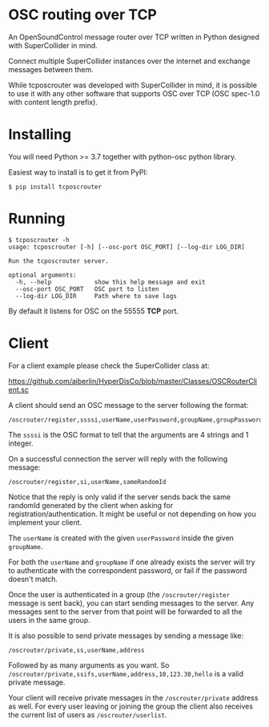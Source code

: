 # OSC routing over TCP

An OpenSoundControl message router over TCP written in Python designed with SuperCollider in mind.

Connect multiple SuperCollider instances over the internet and exchange messages between them.

While tcposcrouter was developed with SuperCollider in mind, it is possible to use it with any other software that supports OSC over TCP (OSC spec-1.0 with content length prefix).

# Installing 

You will need Python >= 3.7 together with python-osc python library.

Easiest way to install is to get it from PyPI:

```
$ pip install tcposcrouter
```

# Running

```
$ tcposcrouter -h
usage: tcposcrouter [-h] [--osc-port OSC_PORT] [--log-dir LOG_DIR]

Run the tcposcrouter server.

optional arguments:
  -h, --help            show this help message and exit
  --osc-port OSC_PORT   OSC port to listen
  --log-dir LOG_DIR     Path where to save logs
```

By default it listens for OSC on the 55555 **TCP** port.

# Client

For a client example please check the SuperCollider class at:

https://github.com/aiberlin/HyperDisCo/blob/master/Classes/OSCRouterClient.sc

A client should send an OSC message to the server following the format:

```
/oscrouter/register,ssssi,userName,userPassword,groupName,groupPassword,aRandomId
```

The `ssssi` is the OSC format to tell that the arguments are 4 strings and 1 integer.

On a successful connection the server will reply with the following message:

```
/oscrouter/register,si,userName,sameRandomId
```

Notice that the reply is only valid if the server sends back the same randomId generated by the client when asking for registration/authentication. It might be useful or not depending on how you implement your client. 

The `userName` is created with the given `userPassword` inside the given `groupName`. 

For both the `userName` and `groupName` if one already exists the server will try to authenticate with the correspondent password, or fail if the password doesn't match.

Once the user is authenticated in a group (the `/oscrouter/register` message is sent back), you can start sending messages to the server. Any messages sent to the server from that point will be forwarded to all the users in the same group. 

It is also possible to send private messages by sending a message like:

```
/oscrouter/private,ss,userName,address
```

Followed by as many arguments as you want. So `/oscrouter/private,ssifs,userName,address,10,123.30,hello` is a valid private message.

Your client will receive private messages in the `/oscrouter/private` address as well. For every user leaving or joining the group the client also receives the current list of users as `/oscrouter/userlist`.
